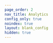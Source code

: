 ```yaml
---
page_order: 2
nav_title: Analytics
config_only: true
noindex: true
layout: blank_config
hidden: true
---
```

